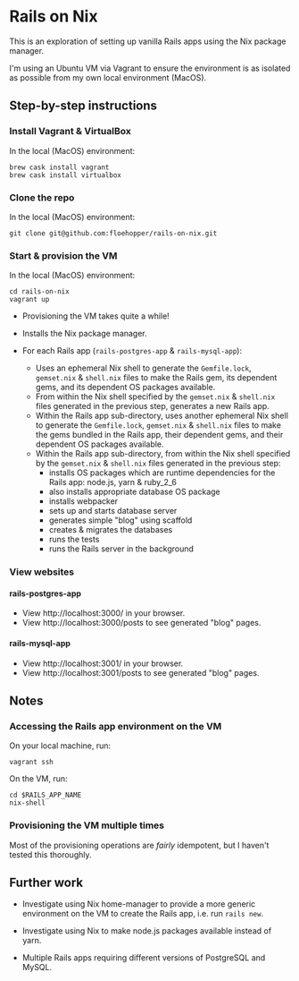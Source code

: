 # Rails on Nix

This is an exploration of setting up vanilla Rails apps using the Nix package manager.

I'm using an Ubuntu VM via Vagrant to ensure the environment is as isolated as possible from my own local environment (MacOS).

## Step-by-step instructions

### Install Vagrant & VirtualBox

In the local (MacOS) environment:

    brew cask install vagrant
    brew cask install virtualbox

### Clone the repo

In the local (MacOS) environment:

    git clone git@github.com:floehopper/rails-on-nix.git

### Start & provision the VM

In the local (MacOS) environment:

    cd rails-on-nix
    vagrant up

* Provisioning the VM takes quite a while!

* Installs the Nix package manager.

* For each Rails app (`rails-postgres-app` & `rails-mysql-app`):
    * Uses an ephemeral Nix shell to generate the `Gemfile.lock`, `gemset.nix` & `shell.nix` files to make the Rails gem, its dependent gems, and its dependent OS packages available.
    * From within the Nix shell specified by the `gemset.nix` & `shell.nix` files generated in the previous step, generates a new Rails app.
    * Within the Rails app sub-directory, uses another ephemeral Nix shell to generate the `Gemfile.lock`, `gemset.nix` & `shell.nix` files to make the gems bundled in the Rails app, their dependent gems, and their dependent OS packages available.
    * Within the Rails app sub-directory, from within the Nix shell specified by the `gemset.nix` & `shell.nix` files generated in the previous step:
        * installs OS packages which are runtime dependencies for the Rails app: node.js, yarn & ruby_2_6
        * also installs appropriate database OS package
        * installs webpacker
        * sets up and starts database server
        * generates simple "blog" using scaffold
        * creates & migrates the databases
        * runs the tests
        * runs the Rails server in the background

### View websites

#### rails-postgres-app

* View http://localhost:3000/ in your browser.
* View http://localhost:3000/posts to see generated "blog" pages.

#### rails-mysql-app

* View http://localhost:3001/ in your browser.
* View http://localhost:3001/posts to see generated "blog" pages.

## Notes

### Accessing the Rails app environment on the VM

On your local machine, run:

    vagrant ssh

On the VM, run:

    cd $RAILS_APP_NAME
    nix-shell

### Provisioning the VM multiple times

Most of the provisioning operations are _fairly_ idempotent, but I haven't tested this thoroughly.

## Further work

* Investigate using Nix home-manager to provide a more generic environment on the VM to create the Rails app, i.e. run `rails new`.

* Investigate using Nix to make node.js packages available instead of yarn.

* Multiple Rails apps requiring different versions of PostgreSQL and MySQL.

